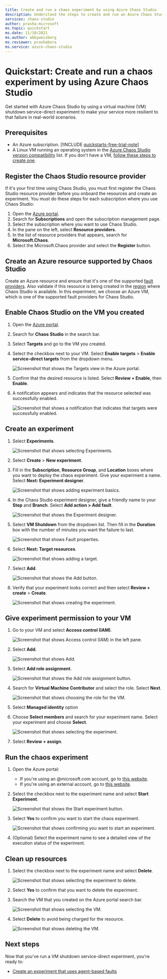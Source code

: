 ```yaml
---
title: Create and run a chaos experiment by using Azure Chaos Studio
description: Understand the steps to create and run an Azure Chaos Studio experiment in 10 minutes.
services: chaos-studio
author: prasha-microsoft
ms.topic: quickstart
ms.date: 11/10/2021
ms.author: abbyweisberg
ms.reviewer: prashabora
ms.service: azure-chaos-studio
---
```


# Quickstart: Create and run a chaos experiment by using Azure Chaos Studio

Get started with Azure Chaos Studio by using a virtual machine (VM) shutdown service-direct experiment to make your service more resilient to that failure in real-world scenarios.

## Prerequisites
- An Azure subscription. [!INCLUDE [quickstarts-free-trial-note](~/reusable-content/ce-skilling/azure/includes/quickstarts-free-trial-note.md)] 
- A Linux VM running an operating system in the [Azure Chaos Studio version compatibility](chaos-studio-versions.md) list. If you don't have a VM, [follow these steps to create one](/azure/virtual-machines/linux/quick-create-portal).

## Register the Chaos Studio resource provider
If it's your first time using Chaos Studio, you must first register the Chaos Studio resource provider before you onboard the resources and create an experiment. You must do these steps for each subscription where you use Chaos Studio:

1. Open the [Azure portal](https://portal.azure.com).
1. Search for **Subscriptions** and open the subscription management page.
1. Select the subscription where you want to use Chaos Studio.
1. In the pane on the left, select **Resource providers**.
1. In the list of resource providers that appears, search for **Microsoft.Chaos**.
1. Select the Microsoft.Chaos provider and select the **Register** button.

## Create an Azure resource supported by Chaos Studio

Create an Azure resource and ensure that it's one of the supported [fault providers](chaos-studio-fault-providers.md). Also validate if this resource is being created in the [region](https://azure.microsoft.com/global-infrastructure/services/?products=chaos-studio) where Chaos Studio is available. In this experiment, we choose an Azure VM, which is one of the supported fault providers for Chaos Studio.

## Enable Chaos Studio on the VM you created
1. Open the [Azure portal](https://portal.azure.com).
1. Search for **Chaos Studio** in the search bar.
1. Select **Targets** and go to the VM you created.

1. Select the checkbox next to your VM. Select **Enable targets** > **Enable service-direct targets** from the dropdown menu.

   ![Screenshot that shows the Targets view in the Azure portal.](images/quickstart-virtual-machine-enabled.png)

1. Confirm that the desired resource is listed. Select **Review + Enable**, then **Enable**. 

1. A notification appears and indicates that the resource selected was successfully enabled.
   
   ![Screenshot that shows a notification that indicates that targets were successfully enabled.](images/tutorial-service-direct-targets-enable-confirm.png)

## Create an experiment

1. Select **Experiments**.

   ![Screenshot that shows selecting Experiments.](images/quickstart-left-experiment.png)

1. Select **Create** > **New experiment**.

1. Fill in the **Subscription**, **Resource Group**, and **Location** boxes where you want to deploy the chaos experiment. Give your experiment a name. Select **Next: Experiment designer**.

   ![Screenshot that shows adding experiment basics.](images/quickstart-service-direct-add-basics.png)

1. In the Chaos Studio experiment designer, give a friendly name to your **Step** and **Branch**. Select **Add action > Add fault**.

   ![Screenshot that shows the Experiment designer.](images/quickstart-service-direct-add-designer.png)

1. Select **VM Shutdown** from the dropdown list. Then fill in the **Duration** box with the number of minutes you want the failure to last.

   ![Screenshot that shows Fault properties.](images/quickstart-service-direct-add-fault.png)

1. Select **Next: Target resources**.

   ![Screenshot that shows adding a target.](images/quickstart-service-direct-add-targets.png)

1. Select **Add**.

   ![Screenshot that shows the Add button.](images/quickstart-add-target.png)

1. Verify that your experiment looks correct and then select **Review + create** > **Create**.

   ![Screenshot that shows creating the experiment.](images/quickstart-review-and-create.png)

## Give experiment permission to your VM
1. Go to your VM and select **Access control (IAM)**.

   ![Screenshot that shows Access control (IAM) in the left pane.](images/quickstart-access-control.png)
1. Select **Add**.

   ![Screenshot that shows Add.](images/add.png)

1. Select **Add role assignment**.

   ![Screenshot that shows the Add role assignment button.](images/add-role-assignment.png)

1. Search for **Virtual Machine Contributor** and select the role. Select **Next**.

   ![Screenshot that shows choosing the role for the VM.](images/quickstart-virtual-machine-contributor.png)

1. Select **Managed identity** option
    
1. Choose **Select members** and search for your experiment name. Select your experiment and choose **Select**.

   ![Screenshot that shows selecting the experiment.](images/quickstart-select-experiment-role-assignment.png)

1. Select **Review + assign**.

## Run the chaos experiment

1. Open the Azure portal:
    * If you're using an @microsoft.com account, go to [this website](https://portal.azure.com/?microsoft_azure_chaos_assettypeoptions={%22chaosStudio%22:{%22options%22:%22%22},%22chaosExperiment%22:{%22options%22:%22%22}}&microsoft_azure_chaos=true).
    * If you're using an external account, go to [this website](https://portal.azure.com/?feature.customPortal=false&microsoft_azure_chaos_assettypeoptions={%22chaosStudio%22:{%22options%22:%22%22},%22chaosExperiment%22:{%22options%22:%22%22}}).
1. Select the checkbox next to the experiment name and select **Start Experiment**.

    ![Screenshot that shows the Start experiment button.](images/quickstart-experiment-start.png)

1. Select **Yes** to confirm you want to start the chaos experiment.

    ![Screenshot that shows confirming you want to start an experiment.](images/start-experiment-confirmation.png)
1. (Optional) Select the experiment name to see a detailed view of the execution status of the experiment.

## Clean up resources

1. Select the checkbox next to the experiment name and select **Delete**.

   ![Screenshot that shows selecting the experiment to delete.](images/quickstart-delete-experiment.png)

1. Select **Yes** to confirm that you want to delete the experiment.

1. Search the VM that you created on the Azure portal search bar.

   ![Screenshot that shows selecting the VM.](images/quickstart-cleanup.png)

1. Select **Delete** to avoid being charged for the resource.

   ![Screenshot that shows deleting the VM.](images/quickstart-cleanup-virtual-machine.png)

## Next steps

Now that you've run a VM shutdown service-direct experiment, you're ready to:

- [Create an experiment that uses agent-based faults](chaos-studio-tutorial-agent-based-portal.md)
